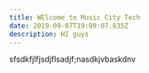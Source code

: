 ```yaml
---
title: WElcome to Music City Tech
date: 2019-09-07T19:09:07.835Z
description: HI guys
---
```

sfsdkfjlfjsdjflsadjf;nasdkjvbaskdnv
